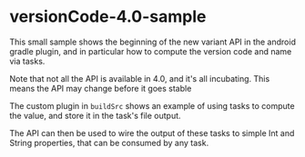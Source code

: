 # versionCode-4.0-sample
 
This small sample shows the beginning of the new 
variant API in the android gradle plugin, and in particular
how to compute the version code and name via tasks.

Note that not all the API is available in 4.0, and it's all incubating.
This means the API may change before it goes stable

The custom plugin in `buildSrc` shows an example of using tasks to compute
the value, and store it in the task's file output.

The API can then be used to wire the output of these tasks to simple
Int and String properties, that can be consumed by any task.
